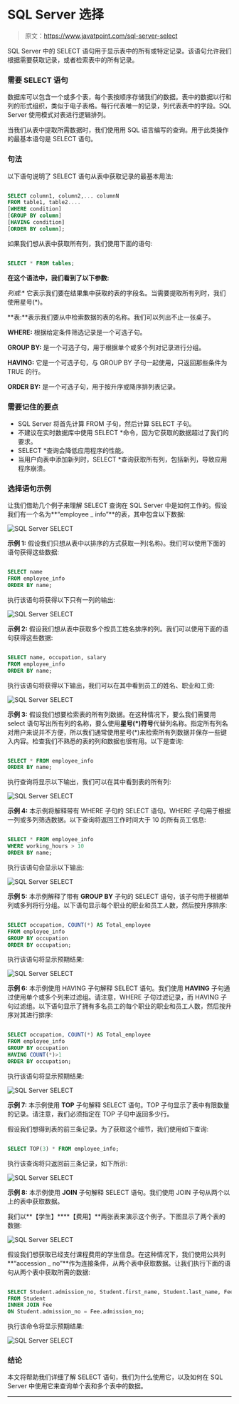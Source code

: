 # SQL Server 选择

> 原文：<https://www.javatpoint.com/sql-server-select>

SQL Server 中的 SELECT 语句用于显示表中的所有或特定记录。该语句允许我们根据需要获取记录，或者检索表中的所有记录。

### 需要 SELECT 语句

数据库可以包含一个或多个表，每个表按顺序存储我们的数据。表中的数据以行和列的形式组织，类似于电子表格。每行代表唯一的记录，列代表表中的字段。SQL Server 使用模式对表进行逻辑排列。

当我们从表中提取所需数据时，我们使用用 SQL 语言编写的查询。用于此类操作的最基本语句是 SELECT 语句。

### 句法

以下语句说明了 SELECT 语句从表中获取记录的最基本用法:

```sql

SELECT column1, column2,... columnN   
FROM table1, table2....
[WHERE condition]  
[GROUP BY column]  
[HAVING condition]   
[ORDER BY column];

```

如果我们想从表中获取所有列，我们使用下面的语句:

```sql

SELECT * FROM tables;

```

**在这个语法中，我们看到了以下参数:**

**列或*:** 它表示我们要在结果集中获取的表的字段名。当需要提取所有列时，我们使用星号(*)。

**表:**表示我们要从中检索数据的表的名称。我们可以列出不止一张桌子。

**WHERE:** 根据给定条件筛选记录是一个可选子句。

**GROUP BY:** 是一个可选子句，用于根据单个或多个列对记录进行分组。

**HAVING:** 它是一个可选子句，与 GROUP BY 子句一起使用，只返回那些条件为 TRUE 的行。

**ORDER BY:** 是一个可选子句，用于按升序或降序排列表记录。

### 需要记住的要点

*   SQL Server 将首先计算 FROM 子句，然后计算 SELECT 子句。
*   不建议在实时数据库中使用 SELECT *命令，因为它获取的数据超过了我们的要求。
*   SELECT *查询会降低应用程序的性能。
*   当用户向表中添加新列时，SELECT *查询获取所有列，包括新列，导致应用程序崩溃。

### 选择语句示例

让我们借助几个例子来理解 SELECT 查询在 SQL Server 中是如何工作的。假设我们有一个名为**“employee _ info”**的表，其中包含以下数据:

![SQL Server SELECT](img/9fef1a4145b25e95da414ea7a125e05c.png)

**示例 1:** 假设我们只想从表中以排序的方式获取一列(名称)。我们可以使用下面的语句获得这些数据:

```sql

SELECT name 
FROM employee_info
ORDER BY name;

```

执行该语句将获得以下只有一列的输出:

![SQL Server SELECT](img/bc55e17aa0ed1c99030a050c2b8d2e6c.png)

**示例 2:** 假设我们想从表中获取多个按员工姓名排序的列。我们可以使用下面的语句获得这些数据:

```sql

SELECT name, occupation, salary
FROM employee_info
ORDER BY name;

```

执行该语句将获得以下输出，我们可以在其中看到员工的姓名、职业和工资:

![SQL Server SELECT](img/61ccbbee350966455c612cb8ca76788c.png)

**示例 3:** 假设我们想要检索表的所有列数据。在这种情况下，要么我们需要用 select 语句写出所有列的名称，要么使用**星号(*)符号**代替列名称。指定所有列名对用户来说并不方便，所以我们通常使用星号(*)来检索所有列数据并保存一些键入内容。检查我们不熟悉的表的列和数据也很有用。以下是查询:

```sql

SELECT * FROM employee_info
ORDER BY name;

```

执行查询将显示以下输出，我们可以在其中看到表的所有列:

![SQL Server SELECT](img/2b78d6ee308f6c853ee141e3fca8c2e7.png)

**示例 4:** 本示例将解释带有 WHERE 子句的 SELECT 语句。WHERE 子句用于根据一列或多列筛选数据。以下查询将返回工作时间大于 10 的所有员工信息:

```sql

SELECT * FROM employee_info
WHERE working_hours > 10
ORDER BY name;

```

执行该语句会显示以下输出:

![SQL Server SELECT](img/690c75044c0ce92ab63780973b55acc5.png)

**示例 5:** 本示例解释了带有 **GROUP BY** 子句的 SELECT 语句，该子句用于根据单列或多列将行分组。以下语句显示每个职业的职业和员工人数，然后按升序排序:

```sql

SELECT occupation, COUNT(*) AS Total_employee 
FROM employee_info
GROUP BY occupation
ORDER BY occupation;

```

执行该语句将显示预期结果:

![SQL Server SELECT](img/9aceba58c55e592041e07bc9e13bc122.png)

**示例 6:** 本示例使用 HAVING 子句解释 SELECT 语句。我们使用 **HAVING** 子句通过使用单个或多个列来过滤组。请注意，WHERE 子句过滤记录，而 HAVING 子句过滤组。以下语句显示了拥有多名员工的每个职业的职业和员工人数，然后按升序对其进行排序:

```sql

SELECT occupation, COUNT(*) AS Total_employee 
FROM employee_info
GROUP BY occupation
HAVING COUNT(*)>1
ORDER BY occupation;

```

执行该语句将显示预期结果:

![SQL Server SELECT](img/3f8d5b9987cb7b5f369831efece12bd7.png)

**示例 7:** 本示例使用 **TOP** 子句解释 SELECT 语句。TOP 子句显示了表中有限数量的记录。请注意，我们必须指定在 TOP 子句中返回多少行。

假设我们想得到表的前三条记录。为了获取这个细节，我们使用如下查询:

```sql

SELECT TOP(3) * FROM employee_info;

```

执行该查询将只返回前三条记录，如下所示:

![SQL Server SELECT](img/e249de40f6def45420484e71eec14ded.png)

**示例 8:** 本示例使用 **JOIN** 子句解释 SELECT 语句。我们使用 JOIN 子句从两个以上的表中获取数据。

我们以**【学生】****【费用】**两张表来演示这个例子。下图显示了两个表的数据:

![SQL Server SELECT](img/84146ba00d70090cedb66aa382199b11.png)

假设我们想获取已经支付课程费用的学生信息。在这种情况下，我们使用公共列**“accession _ no”**作为连接条件，从两个表中获取数据。让我们执行下面的语句从两个表中获取所需的数据:

```sql

SELECT Student.admission_no, Student.first_name, Student.last_name, Fee.course, Fee.amount_paid  
FROM Student  
INNER JOIN Fee  
ON Student.admission_no = Fee.admission_no;

```

执行该命令将显示预期结果:

![SQL Server SELECT](img/7b5de84f43fbc3d48a7ea1f0027b247f.png)

### 结论

本文将帮助我们详细了解 SELECT 语句，我们为什么使用它，以及如何在 SQL Server 中使用它来查询单个表和多个表中的数据。

* * *